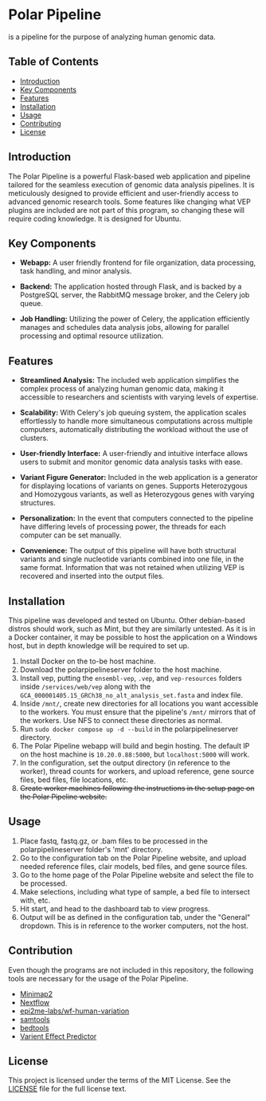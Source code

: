 # Polar Pipeline
is a pipeline for the purpose of analyzing human genomic data.

## Table of Contents

- [Introduction](#introduction)
- [Key Components](#key-components)
- [Features](#features)
- [Installation](#installation)
- [Usage](#usage)
- [Contributing](#contributing)
- [License](#license)

## Introduction

The Polar Pipeline is a powerful Flask-based web application and pipeline tailored for the seamless execution of genomic data analysis pipelines. It is meticulously designed to provide efficient and user-friendly access to advanced genomic research tools. Some features like changing what VEP plugins are included are not part of this program, so changing these will require coding knowledge. It is designed for Ubuntu.

## Key Components

- **Webapp:** A user friendly frontend for file organization, data processing, task handling, and minor analysis.

- **Backend:** The application hosted through Flask, and is backed by a PostgreSQL server, the RabbitMQ message broker, and the Celery job queue.

- **Job Handling:** Utilizing the power of Celery, the application efficiently manages and schedules data analysis jobs, allowing for parallel processing and optimal resource utilization.

## Features

- **Streamlined Analysis:** The included web application simplifies the complex process of analyzing human genomic data, making it accessible to researchers and scientists with varying levels of expertise.

- **Scalability:** With Celery's job queuing system, the application scales effortlessly to handle more simultaneous computations across multiple computers, automatically distributing the workload without the use of clusters.

- **User-friendly Interface:** A user-friendly and intuitive interface allows users to submit and monitor genomic data analysis tasks with ease.

- **Variant Figure Generator:** Included in the web application is a generator for displaying locations of variants on genes. Supports Heterozygous and Homozygous variants, as well as Heterozygous genes with varying structures.

- **Personalization:** In the event that computers connected to the pipeline have differing levels of processing power, the threads for each computer can be set manually.

- **Convenience:** The output of this pipeline will have both structural variants and single nucleotide variants combined into one file, in the same format. Information that was not retained when utilizing VEP is recovered and inserted into the output files.

## Installation
This pipeline was developed and tested on Ubuntu. Other debian-based distros should work, such as Mint, but they are similarly untested. As it is in a Docker container, it may be possible to host the application on a Windows host, but in depth knowledge will be required to set up.
1. Install Docker on the to-be host machine.
2. Download the polarpipelineserver folder to the host machine.
3. Install vep, putting the ```ensembl-vep```, ```.vep```, and ```vep-resources``` folders inside ```/services/web/vep``` along with the ```GCA_000001405.15_GRCh38_no_alt_analysis_set.fasta``` and index file.
4. Inside ```/mnt/```, create new directories for all locations you want accessible to the workers. You must ensure that the pipeline's ```/mnt/``` mirrors that of the workers. Use NFS to connect these directories as normal.
5. Run ```sudo docker compose up -d --build``` in the polarpipelineserver directory.
6. The Polar Pipeline webapp will build and begin hosting. The default IP on the host machine is ```10.20.0.88:5000```, but ```localhost:5000``` will work.
7. In the configuration, set the output directory (in reference to the worker), thread counts for workers, and upload reference, gene source files, bed files, file locations, etc.
8. ~~Create worker machines following the instructions in the setup page on the Polar Pipeline website.~~

## Usage
1. Place fastq, fastq.gz, or .bam files to be processed in the polarpipelineserver folder's 'mnt' directory.
2. Go to the configuration tab on the Polar Pipeline website, and upload needed reference files, clair models, bed files, and gene source files.
3. Go to the home page of the Polar Pipeline website and select the file to be processed.
4. Make selections, including what type of sample, a bed file to intersect with, etc.
5. Hit start, and head to the dashboard tab to view progress.
6. Output will be as defined in the configuration tab, under the "General" dropdown. This is in reference to the worker computers, not the host.

## Contribution
Even though the programs are not included in this repository, the following tools are necessary for the usage of the Polar Pipeline.
- [Minimap2](https://github.com/lh3/minimap2)
- [Nextflow](https://www.nextflow.io/)
- [epi2me-labs/wf-human-variation](https://github.com/epi2me-labs/wf-human-variation)
- [samtools](http://www.htslib.org/)
- [bedtools](https://bedtools.readthedocs.io/en/latest/)
- [Varient Effect Predictor](https://ensembl.org/vep)

## License
This project is licensed under the terms of the MIT License. See the [LICENSE](LICENSE.md) file for the full license text.
